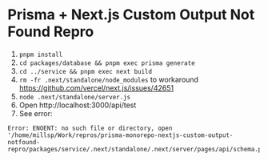 # Prisma + Next.js Custom Output Not Found Repro

1. `pnpm install`
2. `cd packages/database && pnpm exec prisma generate`
3. `cd ../service && pnpm exec next build`
4. `rm -fr .next/standalone/node_modules` to workaround https://github.com/vercel/next.js/issues/42651
5. `node .next/standalone/server.js`
6. Open http://localhost:3000/api/test
7. See error:
```
Error: ENOENT: no such file or directory, open '/home/millsp/Work/repros/prisma-monorepo-nextjs-custom-output-notfound-repro/packages/service/.next/standalone/.next/server/pages/api/schema.prisma'
```
